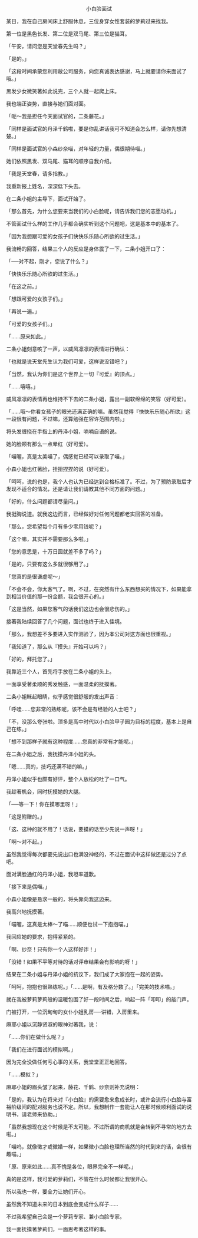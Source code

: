 <p align="center">小白脸面试</p>

某日，我在自己房间床上舒服休息，三位身穿女性套装的萝莉过来找我。

第一位是黑色长发、第二位是双马尾、第三位是猫耳。

「午安，请问您是天堂春先生吗？」

「是的。」

「这段时间承蒙您利用敝公司服务，向您真诚表达感谢，马上就要请你来面试了哦。」

黑发少女微笑著如此说完，三个人就一起爬上床。

我也端正姿势，直接与她们面对面。

「呃～我是担任今天面试官的，二条藤花。」

「同样是面试官的丹泽千鹤啦，要是你乱讲话我可不知道会怎么样，请你先想清楚。」

「同样是面试官的小森纱奈喵，对年轻的力量，偶很期待喵。」

她们依照黑发、双马尾、猫耳的顺序自我介绍。

「我是天堂春，请多指教。」

我重新报上姓名，深深低下头去。

在二条小姐的主导下，面试开始了。

「那么首先，为什么您要来当我们的小白脸呢，请告诉我们您的志愿动机。」

不管面试什么样的工作几乎都会确实听到这个问题吧，这是基本中的基本了。

「因为我想跟可爱的女孩子们快快乐乐随心所欲的过生活。」

我流畅的回答，结果三个人的反应是身体震了一下，二条小姐开口了：

「──对不起，刚才，您说了什么？」

「快快乐乐随心所欲的过生活。」

「在这之前。」

「想跟可爱的女孩子们。」

「再说一遍。」

「可爱的女孩子们。」

「……原来如此。」

二条小姐刻意咳了一声，以威风凛凛的表情进行确认：

「也就是说天堂先生认为我们可爱，这样说没错吧？」

「当然，我认为你们是这个世界上一切『可爱』的顶点。」

「……嘻嘻。」

威风凛凛的表情再也维持不下去的二条小姐，露出一副软绵绵的笑容（好可爱）。

「……哦～你看女孩子的眼光还满正确的嘛。虽然我觉得『快快乐乐随心所欲』这一段很有问题，不过嘛，还算勉强在容许范围内啦。」

将头发缠挠在手指上的丹泽小姐，喃喃自语的说。

她的脸颊有那么一点晕红（好可爱）。

「喵喔，真是太美喵了，偶感觉已经可以录取了喵。」

小森小姐也红著脸，扭扭捏捏的说（好可爱）。

「呵呵，说的也是，我个人也认为已经达到合格标准了。不过，为了预防录取后才发现不适合的情况，还是请让我们请教其他不同方面的问题。」

「好的，什么问题都请尽量问。」

我挺胸说道。就我这边而言，已经做好对任何问题都老实回答的准备。

「那么，您希望每个月有多少零用钱呢？」

「这个嘛，其实并不需要那么多啦。」

「您的意思是，十万日圆就差不多了吗？」

「是的，只要有这么多就很够用了。」

「您真的是很谦虚呢～」

「不会不会，你太客气了。啊，不过，在突然有什么东西想买的情况下，如果能拿到相当价值的那一份金额，我会很开心的。」

「这是当然，如果您客气的话我们这边也会很悲伤的。」

接著我陆续回答了几个问题，面试也终于进入佳境。

「那么，我想差不多要进入实作测验了，因为本公司对这方面也很重视。」

「我知道了，那么从『摸头』开始可以吗？」

「好的，拜托您了。」

我靠近三个人，首先将手放在二条小姐的头上。

一面享受著柔顺的秀发触感，一面温柔的抚摸著。

二条小姐眯起眼睛，似乎感觉很舒服的发出声音：

「呼哇……您非常的熟练呢，该不会是有经验的人士吧？」

「不，没那么夸张啦。顶多是高中时代以小白脸甲子园为目标的程度，基本上是自己在练。」

「想不到那样子就有这种程度……您真的非常有才能呢。」

在二条小姐之后，我抚摸丹泽小姐的头。

「嗯……真的，技巧还满不错的嘛。」

丹泽小姐似乎也颇有好评，整个人放松的吐了一口气。

我趁著机会，同时抚摸她的大腿。

「──等一下！你在摸哪里呀！」

「这是附赠的。」

「这、这种的就不用了！话说，要摸的话至少先说一声呀！」

「啊～对不起。」

虽然我觉得每次都要先说出口也满没神经的，不过在面试中这样做还是过分了点吧。

面对满脸通红的丹泽小姐，我坦率道歉。

「接下来是偶喵。」

小森小姐像是恳求一般的，将头靠向我这边来。

我高兴地抚摸著。

「喵喔，这真是太棒～了喵……顺便也试一下抱抱喵。」

我回应她的要求，抱得紧紧的。

「啊、纱奈！只有你一个人这样好诈！」

「没错！如果不平等对待的话对评审结果会有影响的呀！」

结果在二条小姐与丹泽小姐的抗议下，我们成了大家抱在一起的姿势。

「呵呵，抱抱也很熟练呢。」「……是啊，有及格分数了。」「完美的技术喵。」

就在我被萝莉萝莉般的温暖包围了好一段时间之后，响起一阵「叩叩」的敲门声。

门被打开，一位沉甸甸的女仆小姐乳房──讲错，入房里来。

麻耶小姐以沉静贤淑的眼神对著我，说：

「……你们在做什么呢？」

「我们在进行面试的模拟啊。」

因为完全没做任何亏心事的关系，我堂堂正正地回答。

「……模拟？」

麻耶小姐的眉头皱了起来，藤花、千鹤、纱奈则补充说明：

「是的，我认为在将来对『小白脸』的需要愈来愈成长时，或许会流行小白脸与富裕阶级间的配对服务也说不定。所以，我想制作一套能让人在那时候顺利面试的说明书，请老师来协助。」

「虽然我想现在这个时候是不太可能，不过所谓的商机就是会转到不寻常的地方去啦。」

「喵呜，就像徵才或徵婚一样，如果徵小白脸也理所当然的时代到来的话，会很有趣喵。」

「原、原来如此……真不愧是各位，眼界完全不一样呢。」

真的是这样，我可爱的萝莉们，不管在什么时候都让我很开心。

所以我也一样，要全力让她们开心。

虽然我不知道未来的日本到底会变成什么样子……

不过我希望自己会是一个萝莉专家、兼小白脸专家。

我一面抚摸著萝莉们，一面思考著这样的事。

